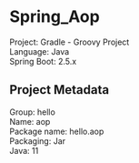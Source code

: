 # Spring_Aop

Project: Gradle - Groovy Project <br>
Language: Java <br>
Spring Boot: 2.5.x <br>

## Project Metadata
Group: hello <br>
Name: aop <br>
Package name: hello.aop <br>
Packaging: Jar <br>
Java: 11 <br>
